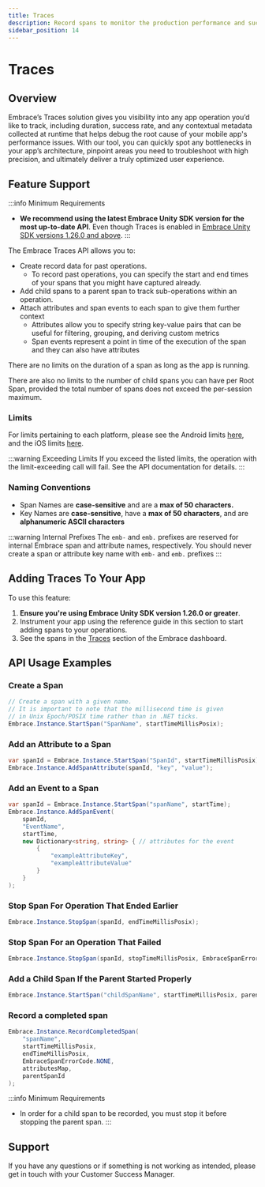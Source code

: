 ```yaml
---
title: Traces  
description: Record spans to monitor the production performance and success rates of operations within your mobile app.
sidebar_position: 14
---
```


# Traces

## Overview

Embrace’s Traces solution gives you visibility into any app operation you’d like to track, including duration, success rate, and any contextual metadata collected at runtime that helps debug the root cause of your mobile app's performance issues. With our tool, you can quickly spot any bottlenecks in your app’s architecture, pinpoint areas you need to troubleshoot with high precision, and ultimately deliver a truly optimized user experience.

## Feature Support

:::info Minimum Requirements
- **We recommend using the latest Embrace Unity SDK version for the most up-to-date API**. Even though Traces is enabled in [Embrace Unity SDK versions 1.26.0 and above](/unity/integration/linking-embrace/).
:::

The Embrace Traces API allows you to:

- Create record data for past operations.
  - To record past operations, you can specify the start and end times of your spans that you might have captured already.
- Add child spans to a parent span to track sub-operations within an operation.
- Attach attributes and span events to each span to give them further context
  - Attributes allow you to specify string key-value pairs that can be useful for filtering, grouping, and deriving custom metrics
  - Span events represent a point in time of the execution of the span and they can also have attributes

There are no limits on the duration of a span as long as the app is running.

There are also no limits to the number of child spans you can have per Root Span, provided the total number of spans does not exceed the per-session maximum.

### Limits

For limits pertaining to each platform, please see the Android limits [here](/android/features/traces/#limits), and the iOS limits [here](/ios/6x/core-concepts/traces-spans.md).

:::warning Exceeding Limits
If you exceed the listed limits, the operation with the limit-exceeding call will fail. See the API documentation for details.
:::

### Naming Conventions

- Span Names are **case-sensitive** and are a **max of 50 characters.**
- Key Names are **case-sensitive**, have a **max of 50 characters**, and are **alphanumeric ASCII characters**

:::warning Internal Prefixes
The `emb-` and `emb.` prefixes are reserved for internal Embrace span and attribute names, respectively. You should never create a span or attribute key name with `emb-` and `emb.` prefixes
:::

## Adding Traces To Your App

To use this feature:

1. **Ensure you're using Embrace Unity SDK version 1.26.0 or greater**.
2. Instrument your app using the reference guide in this section to start adding spans to your operations.
3. See the spans in the [Traces](/product/traces/index.md) section of the Embrace dashboard.

## API Usage Examples

### Create a Span

```csharp
// Create a span with a given name. 
// It is important to note that the millisecond time is given 
// in Unix Epoch/POSIX time rather than in .NET ticks.
Embrace.Instance.StartSpan("SpanName", startTimeMillisPosix);
```

### Add an Attribute to a Span

```csharp
var spanId = Embrace.Instance.StartSpan("SpanId", startTimeMillisPosix);
Embrace.Instance.AddSpanAttribute(spanId, "key", "value");
```

### Add an Event to a Span

```csharp
var spanId = Embrace.Instance.StartSpan("spanName", startTime);
Embrace.Instance.AddSpanEvent(
    spanId,
    "EventName",
    startTime,
    new Dictionary<string, string> { // attributes for the event
        {
            "exampleAttributeKey",
            "exampleAttributeValue"
        }
    }
);
```

### Stop Span For Operation That Ended Earlier

```csharp
Embrace.Instance.StopSpan(spanId, endTimeMillisPosix);
```

### Stop Span For an Operation That Failed

```csharp
Embrace.Instance.StopSpan(spanId, stopTimeMillisPosix, EmbraceSpanErrorCode.FAILURE);
```

### Add a Child Span If the Parent Started Properly

```csharp
Embrace.Instance.StartSpan("childSpanName", startTimeMillisPosix, parentSpanId)
```

### Record a completed span

```csharp
Embrace.Instance.RecordCompletedSpan(
    "spanName",
    startTimeMillisPosix,
    endTimeMillisPosix,
    EmbraceSpanErrorCode.NONE,
    attributesMap,
    parentSpanId
);
```

:::info Minimum Requirements
- In order for a child span to be recorded, you must stop it before stopping the parent span.
:::

## Support

If you have any questions or if something is not working as intended, please get in touch with your Customer Success Manager.
